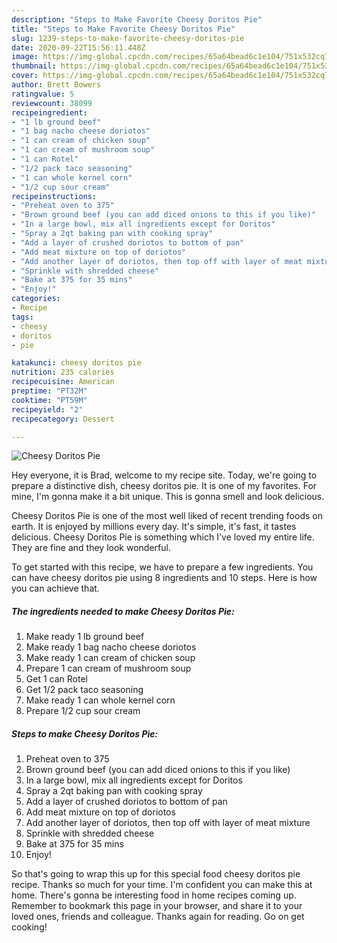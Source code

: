 ```yaml
---
description: "Steps to Make Favorite Cheesy Doritos Pie"
title: "Steps to Make Favorite Cheesy Doritos Pie"
slug: 1239-steps-to-make-favorite-cheesy-doritos-pie
date: 2020-09-22T15:56:11.448Z
image: https://img-global.cpcdn.com/recipes/65a64bead6c1e104/751x532cq70/cheesy-doritos-pie-recipe-main-photo.jpg
thumbnail: https://img-global.cpcdn.com/recipes/65a64bead6c1e104/751x532cq70/cheesy-doritos-pie-recipe-main-photo.jpg
cover: https://img-global.cpcdn.com/recipes/65a64bead6c1e104/751x532cq70/cheesy-doritos-pie-recipe-main-photo.jpg
author: Brett Bowers
ratingvalue: 5
reviewcount: 38099
recipeingredient:
- "1 lb ground beef"
- "1 bag nacho cheese doriotos"
- "1 can cream of chicken soup"
- "1 can cream of mushroom soup"
- "1 can Rotel"
- "1/2 pack taco seasoning"
- "1 can whole kernel corn"
- "1/2 cup sour cream"
recipeinstructions:
- "Preheat oven to 375"
- "Brown ground beef (you can add diced onions to this if you like)"
- "In a large bowl, mix all ingredients except for Doritos"
- "Spray a 2qt baking pan with cooking spray"
- "Add a layer of crushed doriotos to bottom of pan"
- "Add meat mixture on top of doriotos"
- "Add another layer of doriotos, then top off with layer of meat mixture"
- "Sprinkle with shredded cheese"
- "Bake at 375 for 35 mins"
- "Enjoy!"
categories:
- Recipe
tags:
- cheesy
- doritos
- pie

katakunci: cheesy doritos pie 
nutrition: 235 calories
recipecuisine: American
preptime: "PT32M"
cooktime: "PT59M"
recipeyield: "2"
recipecategory: Dessert

---
```



![Cheesy Doritos Pie](https://img-global.cpcdn.com/recipes/65a64bead6c1e104/751x532cq70/cheesy-doritos-pie-recipe-main-photo.jpg)

Hey everyone, it is Brad, welcome to my recipe site. Today, we're going to prepare a distinctive dish, cheesy doritos pie. It is one of my favorites. For mine, I'm gonna make it a bit unique. This is gonna smell and look delicious.



Cheesy Doritos Pie is one of the most well liked of recent trending foods on earth. It is enjoyed by millions every day. It's simple, it's fast, it tastes delicious. Cheesy Doritos Pie is something which I've loved my entire life. They are fine and they look wonderful.


To get started with this recipe, we have to prepare a few ingredients. You can have cheesy doritos pie using 8 ingredients and 10 steps. Here is how you can achieve that.

<!--inarticleads1-->

##### The ingredients needed to make Cheesy Doritos Pie:

1. Make ready 1 lb ground beef
1. Make ready 1 bag nacho cheese doriotos
1. Make ready 1 can cream of chicken soup
1. Prepare 1 can cream of mushroom soup
1. Get 1 can Rotel
1. Get 1/2 pack taco seasoning
1. Make ready 1 can whole kernel corn
1. Prepare 1/2 cup sour cream




<!--inarticleads2-->

##### Steps to make Cheesy Doritos Pie:

1. Preheat oven to 375
1. Brown ground beef (you can add diced onions to this if you like)
1. In a large bowl, mix all ingredients except for Doritos
1. Spray a 2qt baking pan with cooking spray
1. Add a layer of crushed doriotos to bottom of pan
1. Add meat mixture on top of doriotos
1. Add another layer of doriotos, then top off with layer of meat mixture
1. Sprinkle with shredded cheese
1. Bake at 375 for 35 mins
1. Enjoy!




So that's going to wrap this up for this special food cheesy doritos pie recipe. Thanks so much for your time. I'm confident you can make this at home. There's gonna be interesting food in home recipes coming up. Remember to bookmark this page in your browser, and share it to your loved ones, friends and colleague. Thanks again for reading. Go on get cooking!

